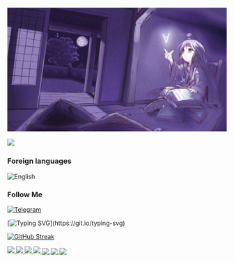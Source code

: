 ![Header](https://github.com/Raizeen69/Raizeen69/blob/master/assets/image.jpg)

![](https://img.shields.io/badge/Python-fde910?style=for-the-badge&logo=python)

### Foreign languages

![English](https://img.shields.io/badge/English-000?style=for-the-badge&color=orange)

### Follow Me

[![Telegram](https://img.shields.io/badge/Telegram-000?style=for-the-badge&logo=telegram)](https://t.me/AlfapveRaizeen)

[![Typing SVG](https://readme-typing-svg.herokuapp.com?color=%2336BCF7&lines=print("Hello_World!"))](https://git.io/typing-svg)

[![GitHub Streak](https://github-readme-streak-stats.herokuapp.com?user=Raizeen69&theme=radical&hide_border=true&border_radius=7&locale=ru&date_format=%5BY%20%5DM%20j&card_width=514)](https://git.io/streak-stats)

<a href="https://github.com/MaximProsin">
  <img height=200 margin-right=7px margin-bottom= align="center" src="https://github-profile-summary-cards.vercel.app/api/cards/profile-details?username=Raizeen69&theme=radical" />
</a>
<a href="https://github.com/MaximProsin">
  <img height=200 margin-right=7px margin-bottom= align="center" src="https://github-profile-summary-cards.vercel.app/api/cards/most-commit-language?username=Raizeen69&theme=radical" />
</a>
<a href="https://github.com/MaximProsin">
  <img height=200 margin-right=7px margin-bottom= align="center" src="https://github-profile-summary-cards.vercel.app/api/cards/repos-per-language?username=Raizeen69&theme=radical" />
</a>
<a href="https://github.com/MaximProsin">
  <img height=200 margin-right=7px margin-bottom= align="center" src="https://github-profile-summary-cards.vercel.app/api/cards/stats?username=Raizeen69&theme=radical" />
</a>
<a href="https://github.com/MaximProsin">
  <img height=200 margin-right=7px align="center" src="https://github-profile-summary-cards.vercel.app/api/cards/productive-time?username=Raizeen69&theme=radical" />
</a>
<a href="https://github.com/MaximProsin">
  <img height=200 margin-right=7px align="center" src="https://github-readme-stats.vercel.app/api?username=Raizeen69&show_icons=true&theme=radical" />
</a>
<a href="https://github.com/MaximProsin">
  <img height=200 margin-left=7px align="center" src="https://github-readme-stats.vercel.app/api/top-langs/?username=Raizeen69&layout=compact&theme=radical" />
</a>

